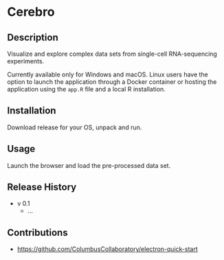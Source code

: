 # Cerebro

## Description

Visualize and explore complex data sets from single-cell RNA-sequencing experiments.

Currently available only for Windows and macOS.
Linux users have the option to launch the application through a Docker container or hosting the application using the `app.R` file and a local R installation.

## Installation

Download release for your OS, unpack and run.

## Usage

Launch the browser and load the pre-processed data set.

## Release History

* v 0.1
  * ...

## Contributions

* <https://github.com/ColumbusCollaboratory/electron-quick-start>
